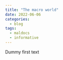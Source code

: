 ```yaml
---
title: "The macro world"
date: 2022-06-06
categories:
  - blog
tags:
  - maldocs
  - informative
---
```


Dummy first text